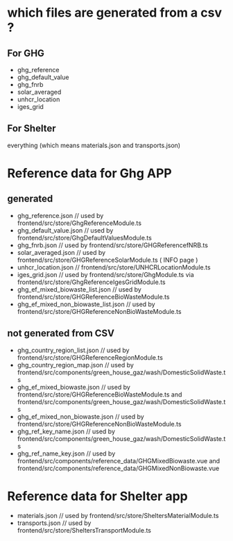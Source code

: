 # which files are generated from a csv ?
## For GHG

- ghg_reference
- ghg_default_value
- ghg_fnrb
- solar_averaged
- unhcr_location
- iges_grid

## For Shelter
everything (which means materials.json and transports.json)

# Reference data for Ghg APP
## generated
- ghg_reference.json // used by frontend/src/store/GhgReferenceModule.ts
- ghg_default_value.json // used by frontend/src/store/GhgDefaultValuesModule.ts
- ghg_fnrb.json // used by frontend/src/store/GHGReferencefNRB.ts
- solar_averaged.json // used by frontend/src/store/GHGReferenceSolarModule.ts ( INFO page )
- unhcr_location.json // frontend/src/store/UNHCRLocationModule.ts
- iges_grid.json // used by frontend/src/store/GhgModule.ts via frontend/src/store/GhgReferenceIgesGridModule.ts
- ghg_ef_mixed_biowaste_list.json // used by frontend/src/store/GHGReferenceBioWasteModule.ts
- ghg_ef_mixed_non_biowaste_list.json // used by frontend/src/store/GHGReferenceNonBioWasteModule.ts

## not generated from CSV
- ghg_country_region_list.json // used by frontend/src/store/GHGReferenceRegionModule.ts
- ghg_country_region_map.json // used by frontend/src/components/green_house_gaz/wash/DomesticSolidWaste.ts
- ghg_ef_mixed_biowaste.json // used by frontend/src/store/GHGReferenceBioWasteModule.ts and frontend/src/components/green_house_gaz/wash/DomesticSolidWaste.ts
- ghg_ef_mixed_non_biowaste.json // used by frontend/src/store/GHGReferenceNonBioWasteModule.ts
- ghg_ref_key_name.json // used by frontend/src/components/green_house_gaz/wash/DomesticSolidWaste.ts
- ghg_ref_name_key.json // used by frontend/src/components/reference_data/GHGMixedBiowaste.vue and frontend/src/components/reference_data/GHGMixedNonBiowaste.vue

# Reference data for Shelter app
- materials.json // used by frontend/src/store/SheltersMaterialModule.ts
- transports.json // used by frontend/src/store/SheltersTransportModule.ts
